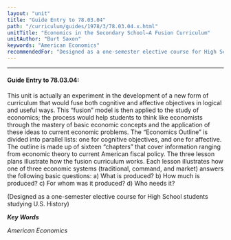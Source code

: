 ```yaml
---
layout: "unit"
title: "Guide Entry to 78.03.04"
path: "/curriculum/guides/1978/3/78.03.04.x.html"
unitTitle: "Economics in the Secondary School—A Fusion Curriculum"
unitAuthor: "Burt Saxon"
keywords: "American Economics"
recommendedFor: "Designed as a one-semester elective course for High School students studying U.S. History"
---
```

<body>
<hr/>
<h4>
Guide Entry to 78.03.04:
</h4>
This unit is actually an experiment in the development of a new form of curriculum that would fuse both cognitive and affective objectives in logical and useful ways.  This “fusion” model is then applied to the study of economics; the process would help students to think like economists through the mastery of basic economic concepts and the application of these ideas to current economic problems.  The “Economics Outline” is divided into parallel lists: one for cognitive objectives, and one for affective.  The outline is made up of sixteen “chapters” that cover information ranging from economic theory to current American fiscal policy.  The three lesson plans illustrate how the fusion curriculum works.  Each lesson illustrates how one of three economic systems (traditional, command, and market) answers the following basic questions: a) What is produced? b) How much is produced? c) For whom was it produced? d) Who needs it?
<p>
(Designed as a one-semester elective course for High School students studying U.S. History)
</p>
<p>
<b>
<i>
Key Words
</i>
</b>
<br/>
</p>
<p>
<i>
American Economics
</i>
</p>
</body>